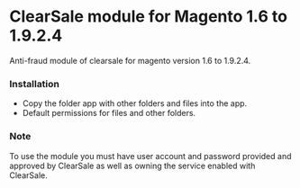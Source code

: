 # ClearSale module for Magento 1.6 to 1.9.2.4

Anti-fraud module of clearsale for magento version 1.6 to 1.9.2.4.

### Installation

* Copy the folder app with other folders and files into the app.
* Default permissions for files and other folders.

### Note

To use the module you must have user account and password provided and approved by ClearSale as well as owning the service enabled with ClearSale.

